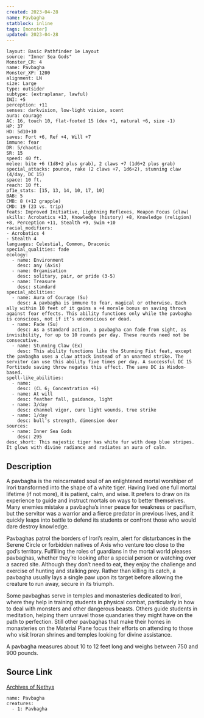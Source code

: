 ```yaml
---
created: 2023-04-28
name: Pavbagha
statblock: inline
tags: [monster]
updated: 2023-04-28
---
```

```statblock
layout: Basic Pathfinder 1e Layout
source: "Inner Sea Gods"
Monster_CR: 4
name: Pavbagha
Monster_XP: 1200
alignment: LN
size: Large
type: outsider
subtype: (extraplanar, lawful)
INI: +5
perception: +11
senses: darkvision, low-light vision, scent
aura: courage
AC: 16, touch 10, flat-footed 15 (dex +1, natural +6, size -1)
HP: 37
HD: 5d10+10
saves: Fort +6, Ref +4, Will +7
immune: fear
DR: 5/chaotic
SR: 15
speed: 40 ft.
melee: bite +6 (1d8+2 plus grab), 2 claws +7 (1d6+2 plus grab)
special_attacks: pounce, rake (2 claws +7, 1d6+2), stunning claw (4/day, DC 15)
space: 10 ft.
reach: 10 ft.
pf1e_stats: [15, 13, 14, 10, 17, 10]
BAB: 5
CMB: 8 (+12 grapple)
CMD: 19 (23 vs. trip)
feats: Improved Initiative, Lightning Reflexes, Weapon Focus (claw)
skills: Acrobatics +13, Knowledge (history) +8, Knowledge (religion) +8, Perception +11, Stealth +9, Swim +10
racial_modifiers:
- Acrobatics 4
- Stealth 4
languages: Celestial, Common, Draconic
special_qualities: fade
ecology:
  - name: Environment
    desc: any (Axis)
  - name: Organisation
    desc: solitary, pair, or pride (3-5)
  - name: Treasure
    desc: standard
special_abilities:
  - name: Aura of Courage (Su)
    desc: A pavbagha is immune to fear, magical or otherwise. Each ally within 10 feet of it gains a +4 morale bonus on saving throws against fear effects. This ability functions only while the pavbagha is conscious, not if it’s unconscious or dead.
  - name: Fade (Su)
    desc: As a standard action, a pavbagha can fade from sight, as invisibility, for up to 10 rounds per day. These rounds need not be consecutive.
  - name: Stunning Claw (Ex)
    desc: This ability functions like the Stunning Fist feat, except the pavbagha uses a claw attack instead of an unarmed strike. The servitor can use this ability five times per day. A successful DC 15 Fortitude saving throw negates this effect. The save DC is Wisdom-based.
spell-like_abilities:
  - name:
    desc: (CL 6; Concentration +6)
  - name: At will
    desc: feather fall, guidance, light
  - name: 3/day
    desc: channel vigor, cure light wounds, true strike
  - name: 1/day
    desc: bull’s strength, dimension door
sources:
  - name: Inner Sea Gods
    desc: 295
desc_short: This majestic tiger has white fur with deep blue stripes. It glows with divine radiance and radiates an aura of calm.
```
## Description
A pavbagha is the reincarnated soul of an enlightened mortal worshiper of Irori transformed into the shape of a white tiger. Having lived one full mortal lifetime (if not more), it is patient, calm, and wise. It prefers to draw on its experience to guide and instruct mortals on ways to better themselves. Many enemies mistake a pavbagha’s inner peace for weakness or pacifism, but the servitor was a warrior and a fierce predator in previous lives, and it quickly leaps into battle to defend its students or confront those who would dare destroy knowledge.

Pavbaghas patrol the borders of Irori’s realm, alert for disturbances in the Serene Circle or forbidden natives of Axis who venture too close to the god’s territory. Fulfilling the roles of guardians in the mortal world pleases pavbaghas, whether they’re looking after a special person or watching over a sacred site. Although they don’t need to eat, they enjoy the challenge and exercise of hunting and stalking prey. Rather than killing its catch, a pavbagha usually lays a single paw upon its target before allowing the creature to run away, secure in its triumph.

Some pavbaghas serve in temples and monasteries dedicated to Irori, where they help in training students in physical combat, particularly in how to deal with monsters and other dangerous beasts. Others guide students in meditation, helping them unravel those quandaries they might have on the path to perfection. Still other pavbaghas that make their homes in monasteries on the Material Plane focus their efforts on attending to those who visit Iroran shrines and temples looking for divine assistance.

A pavbagha measures about 10 to 12 feet long and weighs between 750 and 900 pounds.
## Source Link
[Archives of Nethys](https://aonprd.com/MonsterDisplay.aspx?ItemName=Pavbagha)
```encounter-table
name: Pavbagha
creatures:
  - 1: Pavbagha
```
